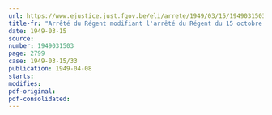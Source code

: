 ```yaml
---
url: https://www.ejustice.just.fgov.be/eli/arrete/1949/03/15/1949031503/justel
title-fr: "Arrêté du Régent modifiant l'arrêté du Régent du 15 octobre 1947 portant Règlement de police sanitaire de la fièvre aphteuse"
date: 1949-03-15
source:
number: 1949031503
page: 2799
case: 1949-03-15/33
publication: 1949-04-08
starts:
modifies:
pdf-original:
pdf-consolidated:
---
```


